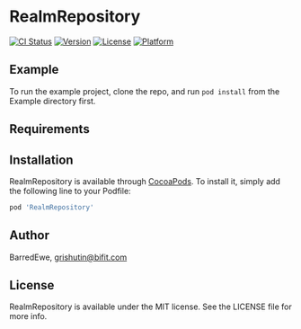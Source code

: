 # RealmRepository

[![CI Status](https://img.shields.io/travis/BarredEwe/RealmRepository.svg?style=flat)](https://travis-ci.org/BarredEwe/RealmRepository)
[![Version](https://img.shields.io/cocoapods/v/RealmRepository.svg?style=flat)](https://cocoapods.org/pods/RealmRepository)
[![License](https://img.shields.io/cocoapods/l/RealmRepository.svg?style=flat)](https://cocoapods.org/pods/RealmRepository)
[![Platform](https://img.shields.io/cocoapods/p/RealmRepository.svg?style=flat)](https://cocoapods.org/pods/RealmRepository)

## Example

To run the example project, clone the repo, and run `pod install` from the Example directory first.

## Requirements

## Installation

RealmRepository is available through [CocoaPods](https://cocoapods.org). To install
it, simply add the following line to your Podfile:

```ruby
pod 'RealmRepository'
```

## Author

BarredEwe, grishutin@bifit.com

## License

RealmRepository is available under the MIT license. See the LICENSE file for more info.
